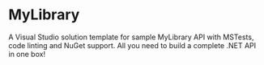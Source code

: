 # MyLibrary
A Visual Studio solution template for sample MyLibrary API with MSTests, code linting and NuGet support.
All you need to build a complete .NET API in one box!
 